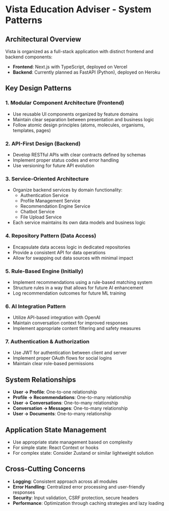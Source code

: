 # Vista Education Adviser - System Patterns

## Architectural Overview
Vista is organized as a full-stack application with distinct frontend and backend components:

- **Frontend**: Next.js with TypeScript, deployed on Vercel
- **Backend**: Currently planned as FastAPI (Python), deployed on Heroku

## Key Design Patterns

### 1. Modular Component Architecture (Frontend)
- Use reusable UI components organized by feature domains
- Maintain clear separation between presentation and business logic
- Follow atomic design principles (atoms, molecules, organisms, templates, pages)

### 2. API-First Design (Backend)
- Develop RESTful APIs with clear contracts defined by schemas
- Implement proper status codes and error handling
- Use versioning for future API evolution

### 3. Service-Oriented Architecture
- Organize backend services by domain functionality:
  - Authentication Service
  - Profile Management Service
  - Recommendation Engine Service
  - Chatbot Service
  - File Upload Service
- Each service maintains its own data models and business logic

### 4. Repository Pattern (Data Access)
- Encapsulate data access logic in dedicated repositories
- Provide a consistent API for data operations
- Allow for swapping out data sources with minimal impact

### 5. Rule-Based Engine (Initially)
- Implement recommendations using a rule-based matching system
- Structure rules in a way that allows for future AI enhancement
- Log recommendation outcomes for future ML training

### 6. AI Integration Pattern
- Utilize API-based integration with OpenAI
- Maintain conversation context for improved responses
- Implement appropriate content filtering and safety measures

### 7. Authentication & Authorization
- Use JWT for authentication between client and server
- Implement proper OAuth flows for social logins
- Maintain clear role-based permissions

## System Relationships
- **User → Profile**: One-to-one relationship
- **Profile → Recommendations**: One-to-many relationship
- **User → Conversations**: One-to-many relationship
- **Conversation → Messages**: One-to-many relationship
- **User → Documents**: One-to-many relationship

## Application State Management
- Use appropriate state management based on complexity
- For simple state: React Context or hooks
- For complex state: Consider Zustand or similar lightweight solution

## Cross-Cutting Concerns
- **Logging**: Consistent approach across all modules
- **Error Handling**: Centralized error processing and user-friendly responses
- **Security**: Input validation, CSRF protection, secure headers
- **Performance**: Optimization through caching strategies and lazy loading
